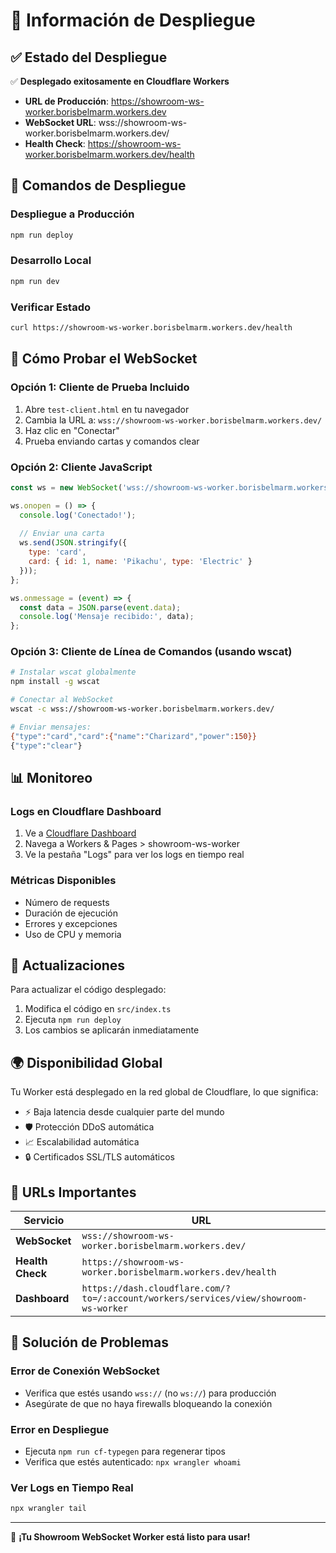 # 🚀 Información de Despliegue

## ✅ Estado del Despliegue

✅ **Desplegado exitosamente en Cloudflare Workers**

- **URL de Producción**: https://showroom-ws-worker.borisbelmarm.workers.dev
- **WebSocket URL**: wss://showroom-ws-worker.borisbelmarm.workers.dev/
- **Health Check**: https://showroom-ws-worker.borisbelmarm.workers.dev/health

## 🔧 Comandos de Despliegue

### Despliegue a Producción
```bash
npm run deploy
```

### Desarrollo Local
```bash
npm run dev
```

### Verificar Estado
```bash
curl https://showroom-ws-worker.borisbelmarm.workers.dev/health
```

## 🧪 Cómo Probar el WebSocket

### Opción 1: Cliente de Prueba Incluido
1. Abre `test-client.html` en tu navegador
2. Cambia la URL a: `wss://showroom-ws-worker.borisbelmarm.workers.dev/`
3. Haz clic en "Conectar"
4. Prueba enviando cartas y comandos clear

### Opción 2: Cliente JavaScript
```javascript
const ws = new WebSocket('wss://showroom-ws-worker.borisbelmarm.workers.dev/');

ws.onopen = () => {
  console.log('Conectado!');
  
  // Enviar una carta
  ws.send(JSON.stringify({
    type: 'card',
    card: { id: 1, name: 'Pikachu', type: 'Electric' }
  }));
};

ws.onmessage = (event) => {
  const data = JSON.parse(event.data);
  console.log('Mensaje recibido:', data);
};
```

### Opción 3: Cliente de Línea de Comandos (usando wscat)
```bash
# Instalar wscat globalmente
npm install -g wscat

# Conectar al WebSocket
wscat -c wss://showroom-ws-worker.borisbelmarm.workers.dev/

# Enviar mensajes:
{"type":"card","card":{"name":"Charizard","power":150}}
{"type":"clear"}
```

## 📊 Monitoreo

### Logs en Cloudflare Dashboard
1. Ve a [Cloudflare Dashboard](https://dash.cloudflare.com)
2. Navega a Workers & Pages > showroom-ws-worker
3. Ve la pestaña "Logs" para ver los logs en tiempo real

### Métricas Disponibles
- Número de requests
- Duración de ejecución
- Errores y excepciones
- Uso de CPU y memoria

## 🔄 Actualizaciones

Para actualizar el código desplegado:

1. Modifica el código en `src/index.ts`
2. Ejecuta `npm run deploy`
3. Los cambios se aplicarán inmediatamente

## 🌍 Disponibilidad Global

Tu Worker está desplegado en la red global de Cloudflare, lo que significa:

- ⚡ Baja latencia desde cualquier parte del mundo
- 🛡️ Protección DDoS automática
- 📈 Escalabilidad automática
- 🔒 Certificados SSL/TLS automáticos

## 🎯 URLs Importantes

| Servicio | URL |
|----------|-----|
| **WebSocket** | `wss://showroom-ws-worker.borisbelmarm.workers.dev/` |
| **Health Check** | `https://showroom-ws-worker.borisbelmarm.workers.dev/health` |
| **Dashboard** | `https://dash.cloudflare.com/?to=/:account/workers/services/view/showroom-ws-worker` |

## 🔧 Solución de Problemas

### Error de Conexión WebSocket
- Verifica que estés usando `wss://` (no `ws://`) para producción
- Asegúrate de que no haya firewalls bloqueando la conexión

### Error en Despliegue
- Ejecuta `npm run cf-typegen` para regenerar tipos
- Verifica que estés autenticado: `npx wrangler whoami`

### Ver Logs en Tiempo Real
```bash
npx wrangler tail
```

---

🎉 **¡Tu Showroom WebSocket Worker está listo para usar!**
